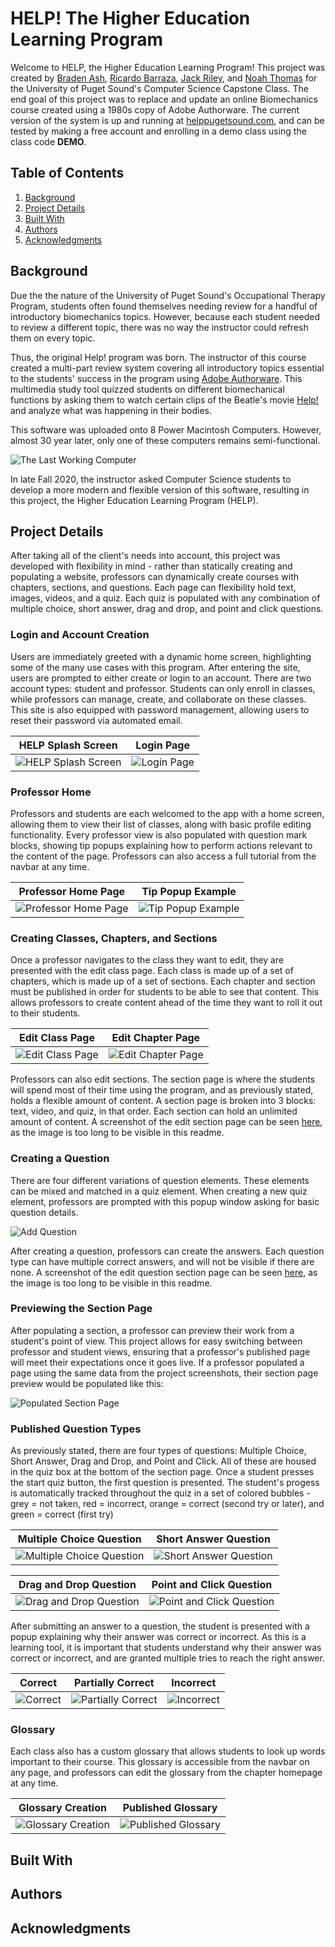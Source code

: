 # HELP! The Higher Education Learning Program
Welcome to HELP, the Higher Education Learning Program! This project was created by [Braden Ash](https://github.com/ashbraden1), [Ricardo Barraza](https://github.com/rbarraza21), [Jack Riley](https://github.com/Jriles), and [Noah Thomas](https://github.com/n0ahth0mas) for the University of Puget Sound's Computer Science Capstone Class. The end goal of this project was to replace and update an online Biomechanics course created using a 1980s copy of Adobe Authorware. The current version of the system is up and running at [helppugetsound.com](helppugetsound.com), and can be tested by making a free account and enrolling in a demo class using the class code **DEMO**.

## Table of Contents

1. [Background](#background)
2. [Project Details](#details)
3. [Built With](#built)
4. [Authors](#authors)
5. [Acknowledgments](#ack)




<a name="background">

## Background
</a>

Due the the nature of the University of Puget Sound's Occupational Therapy Program, students often found themselves needing review for a handful of introductory biomechanics topics. However, because each student needed to review a different topic, there was no way the instructor  could refresh them on every topic.

Thus, the original Help! program was born. The instructor of this course created a multi-part review system covering all introductory topics essential to the students' success in the program using [Adobe Authorware](https://en.wikipedia.org/wiki/Adobe_Authorware). This multimedia study tool quizzed students on different biomechanical functions by asking them to watch certain clips of the Beatle's movie [Help!](https://en.wikipedia.org/wiki/Help!_(film)) and analyze what was happening in their bodies.

This software was uploaded onto 8 Power Macintosh Computers. However, almost 30 year later, only one of these computers remains semi-functional.

![The Last Working Computer](static/img/originalView1.png)

In late Fall 2020, the instructor asked Computer Science students to develop a more modern and flexible version of this software, resulting in this project, the Higher Education Learning Program (HELP).

<a name="details">

## Project Details
</a>

After taking all of the client's needs into account, this project was developed with flexibility in mind - rather than statically creating and populating a website, professors can dynamically create courses with chapters, sections, and questions. Each page can flexibility hold text, images, videos, and a quiz. Each quiz is populated with any combination of multiple choice, short answer, drag and drop, and point and click questions.

### Login and Account Creation

Users are immediately greeted with a dynamic home screen, highlighting some of the many use cases with this program. After entering the site, users are prompted to either create or login to an account. There are two account types: student and professor. Students can only enroll in classes, while professors can manage, create, and collaborate on these classes. This site is also equipped with password management, allowing users to reset their password via automated email.

| HELP Splash Screen  | Login Page |
| ------------- | ------------- |
| ![HELP Splash Screen](static/screenshots/splash.png) | ![Login Page](static/screenshots/login.png)  |

### Professor Home

Professors and students are each welcomed to the app with a home screen, allowing them to view their list of classes, along with basic profile editing functionality. Every professor view is also populated with question mark blocks, showing tip popups explaining how to perform actions relevant to the content of the page. Professors can also access a full tutorial from the navbar at any time.

| Professor Home Page | Tip Popup Example |
| ------------- | ------------- |
| ![Professor Home Page](static/screenshots/prof_home.png) | ![Tip Popup Example](static/screenshots/tip.png)  |

### Creating Classes, Chapters, and Sections

Once a professor navigates to the class they want to edit, they are presented with the edit class page. Each class is made up of a set of chapters, which is made up of a set of sections. Each chapter and section must be published in order for students to be able to see that content. This allows professors to create content ahead of the time they want to roll it out to their students.

| Edit Class Page| Edit Chapter Page |
| ------------- | ------------- |
| ![Edit Class Page](static/screenshots/edit_class.png) | ![Edit Chapter Page](static/screenshots/edit_chap.png)  |

Professors can also edit sections. The section page is where the students will spend most of their time using the program, and as previously stated, holds a flexible amount of content. A section page is broken into 3 blocks: text, video, and quiz, in that order. Each section can hold an unlimited amount of content. A screenshot of the edit section page can be seen [here](static/screenshots/FS_section.png), as the image is too long to be visible in this readme.

### Creating a Question

There are four different variations of question elements. These elements can be mixed and matched in a quiz element. When creating a new quiz element, professors are prompted with this popup window asking for basic question details.

![Add Question](static/screenshots/add_question.png)

After creating a question, professors can create the answers. Each question type can have multiple correct answers, and will not be visible if there are none. A screenshot of the edit question section page can be seen [here](static/screenshots/FS_question.png), as the image is too long to be visible in this readme.

### Previewing the Section Page

After populating a section, a professor can preview their work from a student's point of view. This project allows for easy switching between professor and student views, ensuring that a professor's published page will meet their expectations once it goes live. If a professor populated a page using the same data from the project screenshots, their section page preview would be populated like this:

![Populated Section Page](static/screenshots/FS_page.png)

### Published Question Types

As previously stated, there are four types of questions: Multiple Choice, Short Answer, Drag and Drop, and Point and Click. All of these are housed in the quiz box at the bottom of the section page. Once a student presses the start quiz button, the first question is presented. The student's progess is automatically tracked throughout the quiz in a set of colored bubbles - grey = not taken, red = incorrect, orange = correct (second try or later), and green = correct (first try)

| Multiple Choice Question | Short Answer Question |
| ------------- | ------------- |
| ![Multiple Choice Question](static/screenshots/mc.png) | ![Short Answer Question](static/screenshots/sa.png)  |

| Drag and Drop Question| Point and Click Question|
| ------------- | ------------- |
| ![Drag and Drop Question](static/screenshots/dragndrop.png) | ![Point and Click Question](static/screenshots/pointnclick.png)  |

After submitting an answer to a question, the student is presented with a popup explaining why their answer was correct or incorrect. As this is a learning tool, it is important that students understand why their answer was correct or incorrect, and are granted multiple tries to reach the right answer.

| Correct | Partially Correct | Incorrect |
| ------------- | ------------- |------------- |
| ![Correct](static/screenshots/correct_ans.png) | ![Partially Correct](static/screenshots/partial_ans.png)  | ![Incorrect](static/screenshots/incorrect_ans.png)  |

### Glossary

Each class also has a custom glossary that allows students to look up words important to their course. This glossary is accessible from the navbar on any page, and professors can edit the glossary from the chapter homepage at any time.

| Glossary Creation | Published Glossary |
| ------------- | ------------- |
| ![Glossary Creation](static/screenshots/edit_gloss.png) | ![Published Glossary](static/screenshots/glossary.png)  |

<a name="built">

## Built With
</a>

<a name="authors">

## Authors
</a>

<a name="ack">

## Acknowledgments
</a>
